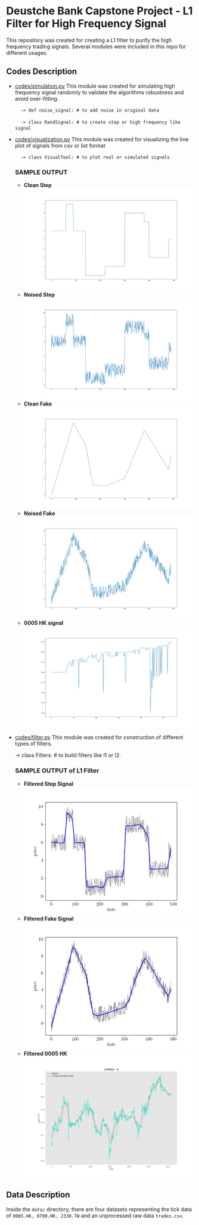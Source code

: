 # Deustche Bank Capstone Project - L1 Filter for High Frequency Signal
This repository was created for creating a L1 filter to purify the high frequency trading signals.
Several modules were included in this repo for different usages. 

## Codes Description
* [codes/simulation.py](https://github.com/lkqllx/High-Frequency-Signal-Filtering/blob/master/codes/simulation.py)
This module was created for simulating high frequency signal randomly to validate the algorithms robustness and 
avoid over-fitting.
    
        -> def noise_signal: # to add noise in original data
        
        -> class RandSignal: # to create step or high frequency like signal
    
    
* [codes/visualization.py](https://github.com/lkqllx/High-Frequency-Signal-Filtering/blob/master/codes/visualization.py)
This module was created for visualizing the line plot of signals from csv or list format
    
        -> class VisualTool: # to plot real or simulated signals
    
    ### SAMPLE OUTPUT
    + **Clean Step**
    ![clean step signal](figs/step_clean.png)
    + **Noised Step** 
    ![noisy step signal](figs/step_noisy.png)
    + **Clean Fake**
    ![clean simulated signal](figs/simulated_clean.png)
    + **Noised Fake**
    ![noisy simulated signal](figs/simulated_noisy.png)
    + **0005 HK signal**
    ![0005 HK signal](figs/0005_HK_Plot.png)
 
 * [codes/filter.py](https://github.com/lkqllx/High-Frequency-Signal-Filtering/blob/master/codes/filter.py)
 This module was created for construction of different types of filters.
 
    -> class Filters: # to build filters like l1 or l2.
    
    ### SAMPLE OUTPUT of L1 Filter
    + **Filtered Step Signal**
    ![filtered step signal](figs/filtered_step.png)
    + **Filtered Fake Signal**
    ![filtered fake signal](figs/filtered_fake.png)
    + **Filtered 0005 HK**
    ![filtered 0005 HK](figs/filtered_0005.png)
 
## Data Description
Inside the `data/` directory, there are four datasets representing the tick data of `0005.HK, 0700.HK, 2330.TW`
and an unprocessed raw data `trades.csv`. 
